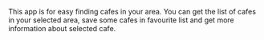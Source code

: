 This app is for easy finding cafes in your area. You can get the list of cafes in your selected area, save some cafes in favourite list and get more information about selected cafe.